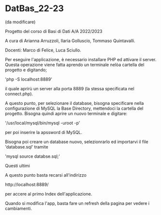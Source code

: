 # DatBas_22-23

(da modificare)

Progetto del corso di Basi di Dati A/A 2022/2023

A cura di Arianna Arruzzoli, Ilaria Golluscio, Tommaso Quintavalli.

Docenti: Marco di Felice, Luca Sciullo.

Per eseguire l'applicazione, è necessario installare PHP ed attivare il server. Questa operazione
viene fatta aprendo un terminale nelòa cartella del progetto e digitando;

'php -S localhost:8889'

il quale aprirù un server alla porta 8889 (la stessa specificata nel connect.php).

A questo punto, per selezionare il database, bisogna specificare nella configurazione di MySQL
la Base Directory, mettendoci la cartella del progetto.
Bisogna quindi aprire un nuovo terminale e digitare:

'/usr/local/mysql/bin/mysql -uroot -p'

per poi inserire la apssword di MySQL.

Bisogna poi creare un database nuovo, selezionrarlo ed importarvi il file 'database.sql' tramite 

'mysql source databse.sql;'

Questi ultimi

A questo punto basta recarsi all'indirizzo

http://localhost:8889/

per accere al primo Index dell'applicazione.

Quando si modifica l'app, basta fare un refresh della pagina per vedere i cambiamenti.

